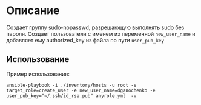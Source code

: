 # Описание

Создает группу sudo-nopasswd, разрешающую выполнять sudo без пароля. Создает пользователя с именем из переменной `new_user_name` и добавляет ему authorized_key из файла по пути `user_pub_key`

## Использование

Пример использования:

```
ansible-playbook -i ./inventory/hosts -u root -e target_role=create_user -e new_user_name=dganochenko -e user_pub_key="~/.ssh/id_rsa.pub" anyrole.yml  -v
```
